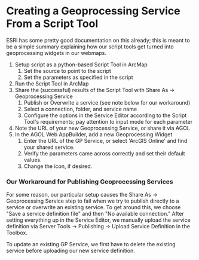 # Creating a Geoprocessing Service From a Script Tool

ESRI has some pretty good documentation on this already; this is meant to be a simple summary explaining how our script tools get turned into geoprocessing widgets in our webmaps.

1. Setup script as a python-based Script Tool in ArcMap
    1. Set the source to point to the script
    2. Set the parameters as specified in the script
2. Run the Script Tool in ArcMap
3. Share the (successful) results of the Script Tool with Share As -> Geoprocessing Service
    1. Publish or Overwrite a service (see note below for our workaround)
    2. Select a connection, folder, and service name
    3. Configure the options in the Service Editor according to the Script Tool's requirements; pay attention to input mode for each parameter
4. Note the URL of your new Geoprocessing Service, or share it via AGOL
5. In the AGOL Web AppBuilder, add a new Geoprocessing Widget
    1. Enter the URL of the GP Service, or select 'ArcGIS Online' and find your shared service.
    2. Verify the parameters came across correctly and set their default values.
    3. Change the icon, if desired.

### Our Workaround for Publishing Geoprocessing Services
For some reason, our particular setup causes the Share As -> Geoprocessing Service step to fail when we try to publish directly to a service or overwrite an existing service. To get around this, we choose "Save a service definition file" and then "No available connection." After setting everything up in the Service Editor, we manually upload the service definition via Server Tools -> Publishing -> Upload Service Definition in the Toolbox.

To update an existing GP Service, we first have to delete the existing service before uploading our new service definition.
